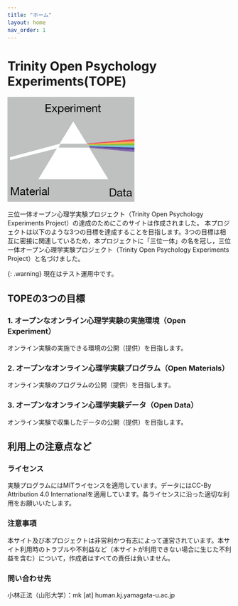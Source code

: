 ```yaml
---
title: "ホーム"
layout: home
nav_order: 1
---
```


# Trinity Open Psychology Experiments(TOPE)

<img src = "./data/logo.png">

三位一体オープン心理学実験プロジェクト（Trinity Open Psychology Experiments Project）の達成のためにこのサイトは作成されました。
本プロジェクトは以下のような3つの目標を達成することを目指します。3つの目標は相互に密接に関連しているため，本プロジェクトに「三位一体」の名を冠し，三位一体オープン心理学実験プロジェクト（Trinity Open Psychology Experiments Project）と名づけました。

{: .warning}
現在はテスト運用中です。

## TOPEの3つの目標

### 1. オープンなオンライン心理学実験の実施環境（Open Experiment）

オンライン実験の実施できる環境の公開（提供）を目指します。

### 2. オープンなオンライン心理学実験プログラム（Open Materials）

オンライン実験のプログラムの公開（提供）を目指します。

### 3. オープンなオンライン心理学実験データ（Open Data）

オンライン実験で収集したデータの公開（提供）を目指します。

## 利用上の注意点など

### ライセンス

実験プログラムにはMITライセンスを適用しています。データにはCC-By Attribution 4.0 Internationalを適用しています。各ライセンスに沿った適切な利用をお願いいたします。

### 注意事項

本サイト及び本プロジェクトは非営利かつ有志によって運営されています。本サイト利用時のトラブルや不利益など（本サイトが利用できない場合に生じた不利益を含む）について，作成者はすべての責任は負いません。

### 問い合わせ先

小林正法（山形大学）：mk [at] human.kj.yamagata-u.ac.jp